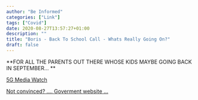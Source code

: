 ```yaml
---
author: "Be Informed"
categories: ["Link"]
tags: ["Covid"]
date: 2020-08-27T13:57:27+01:00
description: ""
title: "Boris - Back To School Call - Whats Really Going On?"
draft: false
---
```


**FOR ALL THE  PARENTS OUT THERE WHOSE KIDS MAYBE GOING BACK IN SEPTEMBER... **

[5G Media Watch](https://www.5gmediawatch.com/post/boris-back-to-school-call-whats-really-going-on)

[Not convinced? .... Goverment website ...](https://www.legislation.gov.uk/uksi/2020/129/regulation/8/made)
